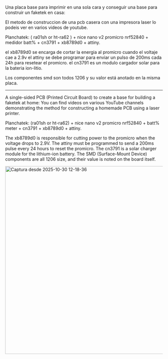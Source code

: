 Una placa base para imprimir en una sola cara y conseguir una base para construir un faketek en casa:

El metodo de construccion de una pcb casera con una impresora laser lo podeis ver en varios videos de youtube.

Planchatek: ( ra01sh or ht-ra62 ) + nice nano v2 promicro nrf52840 +  medidor batt% + cn3791 + xb8789d0 + attiny.

el xb8789d0 se encarga de cortar la energia al promicro cuando el voltaje cae a 2.9v
el attiny se debe programar para enviar un pulso de 200ms cada 24h para resetear el promicro.
el cn3791 es un modulo cargador solar para la bateria ion-litio.

Los componentes smd son todos 1206 y su valor está anotado en la misma placa.

-----

A single-sided PCB (Printed Circuit Board) to create a base for building a faketek at home: You can find videos on various YouTube channels demonstrating the method for constructing a homemade PCB using a laser printer.

Planchatek: (ra01sh or ht-ra62) + nice nano v2 promicro nrf52840 + batt% meter + cn3791 + xb8789d0 + attiny.

The xb8789d0 is responsible for cutting power to the promicro when the voltage drops to 2.9V. The attiny must be programmed to send a 200ms pulse every 24 hours to reset the promicro. The cn3791 is a solar charger module for the lithium-ion battery. The SMD (Surface-Mount Device) components are all 1206 size, and their value is noted on the board itself.


<img width="561" height="602" alt="Captura desde 2025-10-30 12-18-36" src="https://github.com/user-attachments/assets/b3db5fec-5266-4682-afe0-62cc0bcd19a1" />


